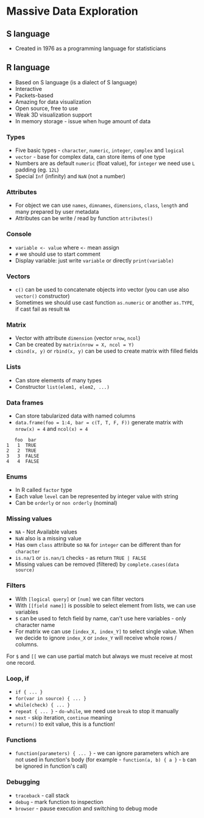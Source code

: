 # Massive Data Exploration

## S language
* Created in 1976 as a programming language for statisticians

## R language
* Based on S language (is a dialect of S language)
* Interactive
* Packets-based
* Amazing for data visualization
* Open source, free to use
* Weak 3D visualization support
* In memory storage - issue when huge amount of data

### Types
* Five basic types - `character`, `numeric`, `integer`, `complex` and `logical`
* `vector` - base for complex data, can store items of one type
* Numbers are as default `numeric` (float value), for `integer` we need use `L` padding (eg. `12L`)
* Special `Inf` (infinity) and `NaN` (not a number)

### Attributes
* For object we can use `names`, `dimnames`, `dimensions`, `class`, `length` and many prepared by user metadata
* Attributes can be write / read by function `attributes()`

### Console
* `variable <- value` where `<-` mean assign
* `#` we should use to start comment
* Display variable: just write `variable` or directly `print(variable)`

### Vectors
* `c()` can be used to concatenate objects into vector (you can use also `vector()` constructor)
* Sometimes we should use cast function `as.numeric` or another `as.TYPE`, if cast fail as result `NA`

### Matrix
* Vector with attribute `dimension` (vector `nrow`, `ncol`)
* Can be created by `matrix(nrow = X, ncol = Y)`
* `cbind(x, y)` or `rbind(x, y)` can be used to create matrix with filled fields

### Lists
* Can store elements of many types
* Constructor `list(elem1, elem2, ...)`

### Data frames
* Can store tabularized data with named columns
* `data.frame(foo = 1:4, bar = c(T, T, F, F))` generate matrix with `nrow(x) = 4` and `ncol(x) = 4`
```
   foo  bar
1   1  TRUE
2   2  TRUE
3   3  FALSE
4   4  FALSE
```

### Enums
* In R called `factor` type
* Each value `level` can be represented by integer value with string
* Can be `orderly` or `non orderly` (nominal)

### Missing values
* `NA` - Not Available values
* `NaN` also is a missing value
* Has own `class` attribute so `NA` for `integer` can be different than for `character`
* `is.na/1` or `is.nan/1` checks - as return `TRUE | FALSE`
* Missing values can be removed (filtered) by `complete.cases(data source)`

### Filters
* With `[logical query]` or `[num]` we can filter vectors
* With `[[field name]]` is possible to select element from lists, we can use variables
* `$` can be used to fetch field by name, can't use here variables - only character name
* For matrix we can use `[index_X, index_Y]` to select single value. When we decide to ignore `index_X` or `index_Y` will receive whole rows / columns.

For `$` and `[[` we can use partial match but always we must receive at most one record.

### Loop, if
* `if { ... }`
* `for(var in source) { ... }`
* `while(check) { ... }`
* `repeat { ... }` - `do-while`, we need use `break` to stop it manually
* `next` - skip iteration, `continue` meaning
* `return()` to exit value, this is a function!

### Functions
* `function(parameters) { ... }` - we can ignore parameters which are not used in function's body (for example - `function(a, b) { a }` - `b` can be ignored in function's call)

### Debugging
* `traceback` - call stack
* `debug` - mark function to inspection
* `browser` - pause execution and switching to debug mode
